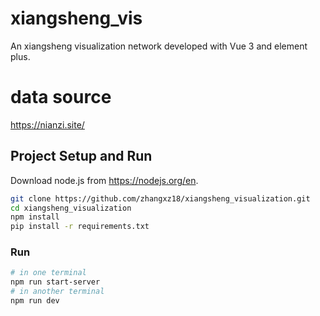 # xiangsheng_vis

An xiangsheng visualization network developed with Vue 3 and element plus.

# data source
https://nianzi.site/

## Project Setup and Run
Download node.js from https://nodejs.org/en.


```sh
git clone https://github.com/zhangxz18/xiangsheng_visualization.git
cd xiangsheng_visualization
npm install
pip install -r requirements.txt
```

### Run

```sh
# in one terminal
npm run start-server
# in another terminal
npm run dev
```

<!-- note:
    注意在vscode配置python的虚拟环境，然后安装所需要的包，配置完虚拟环境，激活虚拟环境，然后pip install -r requirements.txt
   
    注意把所有的相声txt文件放在的项目根目录的xiangsheng文件夹下，
    生成的图和数据都在项目里的public文件夹里面 -->
    
